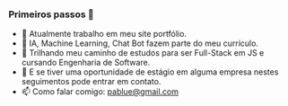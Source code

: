 ### Primeiros passos 👋


- 🔭 Atualmente trabalho em meu site portfólio.
- 🌱 IA, Machine Learning, Chat Bot fazem parte do meu currículo.
- 🤔 Trilhando meu caminho de estudos para ser Full-Stack em JS e cursando Engenharia de Software.
- 💬 E se tiver uma oportunidade de estágio em alguma empresa nestes seguimentos pode entrar em contato.
- 📫 Como falar comigo: pablue@gmail.com
